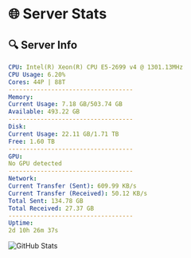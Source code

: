# 🌐 Server Stats
## 🔍 Server Info
```yaml
CPU: Intel(R) Xeon(R) CPU E5-2699 v4 @ 1301.13MHz
CPU Usage: 6.20%
Cores: 44P | 88T
-----------------------------------
Memory:
Current Usage: 7.18 GB/503.74 GB
Available: 493.22 GB
-----------------------------------
Disk:
Current Usage: 22.11 GB/1.71 TB
Free: 1.60 TB
-----------------------------------
GPU:
No GPU detected
-----------------------------------
Network:
Current Transfer (Sent): 609.99 KB/s
Current Transfer (Received): 50.12 KB/s
Total Sent: 134.78 GB
Total Received: 27.37 GB
-----------------------------------
Uptime:
2d 10h 26m 37s
```
![GitHub Stats](https://img.shields.io/badge/Updated-2025-04-22_03:35:25-blue)